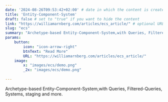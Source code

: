 ```yaml
---
date: '2024-08-26T09:53:42+02:00' # date in which the content is created - defaults to "today"
title: 'Entity-Component-System'
draft: false # set to "true" if you want to hide the content 
link: "https://williamarnberg.com/articles/ecs_article/" # optional URL to link the logo to
slug: "ecs"
summary: "Archetype-based Entity-Component-System,with Queries, Filtered-Queries, Systems, staging and more."
params:
    button:
        icon: "icon-arrow-right"
        btnText: "Read More"
        URL: "https://williamarnberg.com/articles/ecs_article/"
    image:  
        x: "images/ecs/demo.png"
        _2x: "images/ecs/demo.png"
    
---
```


Archetype-based Entity-Component-System,with Queries, Filtered-Queries, Systems, staging and more.

